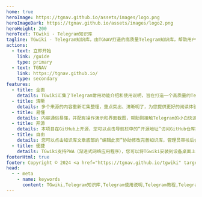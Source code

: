 ```yaml
---
home: true
heroImage: https://tgnav.github.io/assets/images/logo.png
heroImageDark: https://tgnav.github.io/assets/images/logo2.png
heroHeight: 200
heroText: TGwiki - Telegram知识库
tagline: TGwiki - Telegram知识库，由TGNAV打造的高质量Telegram知识库，帮助用户更科学地使用Telegram。
actions:
  - text: 立即开始
    link: /guide
    type: primary
  - text: TGNAV
    link: https://tgnav.github.io/
    type: secondary
features:
  - title: 全面
    details: TGwiki汇集了Telegram常用功能介绍和使用说明，旨在打造一个高质量的Telegram知识库。
  - title: 清晰
    details: 多个来源的内容重新汇集整理，重点突出、清晰明了，为您提供更好的阅读体验。
  - title: 易懂
    details: 内容通俗易懂，并配有操作演示和界面截图，帮助刚接触Telegram的小白快速入门！
  - title: 开源
    details: 本项目在GitHub上开源，您可以点击导航栏中的“开源地址”访问GitHub仓库找到本站的源代码。
  - title: 自由
    details: 您可以点击知识库文章底部的“编辑此页”协助修改完善知识库，管理员审核后会推送更新。
  - title: 便捷
    details: TGwiki支持PWA（渐进式网络应用程序），您可以将TGwiki安装到设备桌面上。
footerHtml: true
footer: Copyright © 2024 <a href="https://tgnav.github.io/tgwiki" target="_blank">TGwiki</a> by <a href="https://tgnav.github.io/" target="_blank">TGNAV</a><br/><span id="busuanzi_container_site_pv">本站总访问量：<span id="busuanzi_value_site_pv"></span>次</span>
head:
  - - meta
    - name: keywords
      content: TGwiki,Telegram知识库,Telegram使用说明,Telegram教程,Telegram功能介绍,Telegram设置,Telegram使用技巧,TG知识库,TG使用说明,TG教程,TG功能介绍,TG设置,TG使用技巧,电报知识库,电报使用说明,电报教程,电报功能介绍,电报设置,电报使用技巧
---
```

